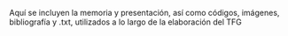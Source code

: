 Aquí se incluyen la memoria y presentación, así como códigos, imágenes, bibliografía y .txt, utilizados a lo largo de la elaboración del TFG
